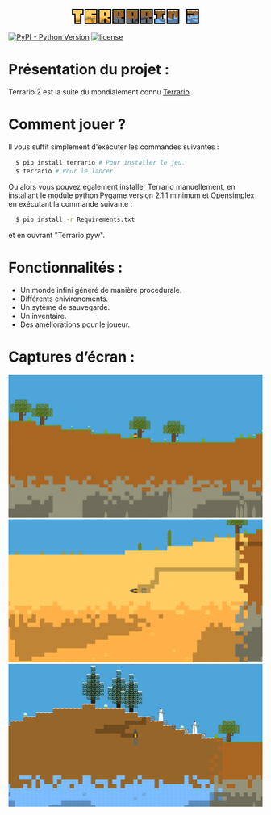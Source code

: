 <p align="center">
  <img src="Images/UI/Logo.png" alt="Terrario 2 Logo" width="50%">
</p>

[![PyPI - Python Version](https://img.shields.io/pypi/pyversions/terrario)](https://pypi.org/project/terrario/)
[![license](https://img.shields.io/github/license/MaitreRenard18/Terrario-2.svg)](https://github.com/MaitreRenard18/Terrario-2/blob/master/LICENSE)

# Présentation du projet :
Terrario 2 est la suite du mondialement connu [Terrario](https://github.com/MaitreRenard18/Terrario).

# Comment jouer ?
Il vous suffit simplement d'exécuter les commandes suivantes :
```bash
  $ pip install terrario # Pour installer le jeu.
  $ terrario # Pour le lancer.
```

Ou alors vous pouvez également installer Terrario manuellement, en installant le module python Pygame version 2.1.1 minimum et Opensimplex en exécutant la commande suivante :
```bash
  $ pip install -r Requirements.txt
```
et en ouvrant "Terrario.pyw".

# Fonctionnalités :
- Un monde infini généré de manière procedurale.
- Différents enivironements.
- Un sytème de sauvegarde.
- Un inventaire.
- Des améliorations pour le joueur.

# Captures d’écran :
![Forêt](Images/Screenshots/Forest.png)
![Desert](Images/Screenshots/Desert.png)
![Biome neige](Images/Screenshots/Snowy_biome.png)
